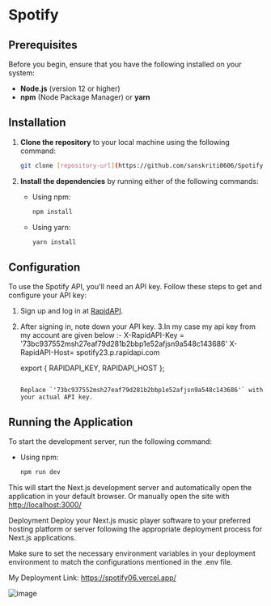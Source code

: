 # Spotify

## Prerequisites

Before you begin, ensure that you have the following installed on your system:

- **Node.js** (version 12 or higher)
- **npm** (Node Package Manager) or **yarn**

## Installation

1. **Clone the repository** to your local machine using the following command:

    ```bash
    git clone [repository-url](https://github.com/sanskriti0606/Spotify06)
    ```

3. **Install the dependencies** by running either of the following commands:

    - Using npm:
    
      ```bash
      npm install
      ```

    - Using yarn:
    
      ```bash
      yarn install
      ```

## Configuration

To use the Spotify API, you'll need an API key. Follow these steps to get and configure your API key:

1. Sign up and log in at [RapidAPI](https://rapidapi.com/Glavier/api/spotify23).
2. After signing in, note down your API key.
3.In my case my api key from my account are given below :-
X-RapidAPI-Key = '73bc937552msh27eaf79d281b2bbp1e52afjsn9a548c143686'
X-RapidAPI-Host= spotify23.p.rapidapi.com

    export { RAPIDAPI_KEY, RAPIDAPI_HOST };
    ```

    Replace `'73bc937552msh27eaf79d281b2bbp1e52afjsn9a548c143686'` with your actual API key.

## Running the Application

To start the development server, run the following command:

- Using npm:

  ```bash
  npm run dev

This will start the Next.js development server and automatically open the application in your default browser.
Or manually open the site with <http://localhost:3000/>

Deployment
Deploy your Next.js music player software to your preferred hosting platform or server following the appropriate deployment process for Next.js applications.

Make sure to set the necessary environment variables in your deployment environment to match the configurations mentioned in the .env file.

My Deployment Link: https://spotify06.vercel.app/

![image](https://github.com/user-attachments/assets/9cbf8187-a41a-4622-b64d-7a6ddfccba9d)



